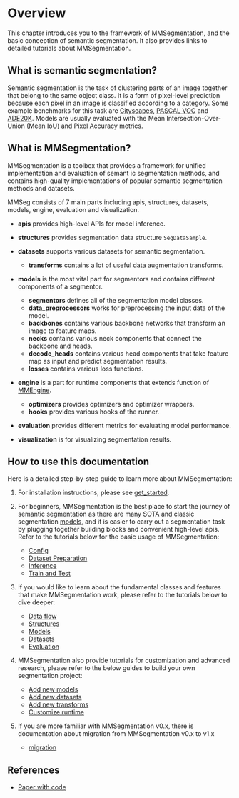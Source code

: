 # Overview

This chapter introduces you to the framework of MMSegmentation, and the basic conception of semantic segmentation. It also provides links to detailed tutorials about MMSegmentation.

## What is semantic segmentation?

Semantic segmentation is the task of clustering parts of an image together that belong to the same object class.
It is a form of pixel-level prediction because each pixel in an image is classified according to a category.
Some example benchmarks for this task are [Cityscapes](https://www.cityscapes-dataset.com/benchmarks/), [PASCAL VOC](http://host.robots.ox.ac.uk/pascal/VOC/voc2012/) and [ADE20K](https://groups.csail.mit.edu/vision/datasets/ADE20K/).
Models are usually evaluated with the Mean Intersection-Over-Union (Mean IoU) and Pixel Accuracy metrics.
 
## What is MMSegmentation?

MMSegmentation is a toolbox that provides a framework for unified implementation and evaluation of semant
ic segmentation methods,
and contains high-quality implementations of popular semantic segmentation methods and datasets.

MMSeg consists of 7 main parts including apis, structures, datasets, models, engine, evaluation and visualization.

- **apis** provides high-level APIs for model inference.

- **structures** provides segmentation data structure `SegDataSample`.

- **datasets** supports various datasets for semantic segmentation.

  - **transforms** contains a lot of useful data augmentation transforms.

- **models** is the most vital part for segmentors and contains different components of a segmentor.

  - **segmentors** defines all of the segmentation model classes.
  - **data_preprocessors** works for preprocessing the input data of the model.
  - **backbones** contains various backbone networks that transform an image to feature maps.
  - **necks** contains various neck components that connect the backbone and heads.
  - **decode_heads** contains various head components that take feature map as input and predict segmentation results.
  - **losses** contains various loss functions.

- **engine** is a part for runtime components that extends function of [MMEngine](https://github.com/open-mmlab/mmengine).

  - **optimizers** provides optimizers and optimizer wrappers.
  - **hooks** provides various hooks of the runner.

- **evaluation** provides different metrics for evaluating model performance.

- **visualization** is for visualizing segmentation results.

## How to use this documentation

Here is a detailed step-by-step guide to learn more about MMSegmentation:

1. For installation instructions, please see [get_started](getting_started.md).

2. For beginners, MMSegmentation is the best place to start the journey of semantic segmentation
   as there are many SOTA and classic segmentation [models](model_zoo.md),
   and it is easier to carry out a segmentation task by plugging together building blocks and convenient high-level apis.
   Refer to the tutorials below for the basic usage of MMSegmentation:

   - [Config](user_guides/1_config.md)
   - [Dataset Preparation](user_guides/2_dataset_prepare.md)
   - [Inference](user_guides/3_inference.md)
   - [Train and Test](user_guides/4_train_test.md)

3. If you would like to learn about the fundamental classes and features that make MMSegmentation work,
   please refer to the tutorials below to dive deeper:

   - [Data flow](advanced_guides/data_flow.md)
   - [Structures](advanced_guides/structures.md)
   - [Models](advanced_guides/models.md)
   - [Datasets](advanced_guides/datasets.md)
   - [Evaluation](advanced_guides/evaluation.md)

4. MMSegmentation also provide tutorials for customization and advanced research,
   please refer to the below guides to build your own segmentation project:

   - [Add new models](advanced_guides/add_models.md)
   - [Add new datasets](advanced_guides/add_datasets.md)
   - [Add new transforms](advanced_guides/add_transforms.md)
   - [Customize runtime](advanced_guides/customize_runtime.md)

5. If you are more familiar with MMSegmentation v0.x, there is documentation about migration from MMSegmentation v0.x to v1.x

   - [migration](migration/index.rst)

## References

- [Paper with code](https://paperswithcode.com/task/semantic-segmentation/codeless#task-home)
